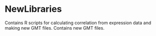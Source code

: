 # NewLibraries

Contains R scripts for calculating correlation from expression data and making new GMT files. 
Contains new GMT files. 
